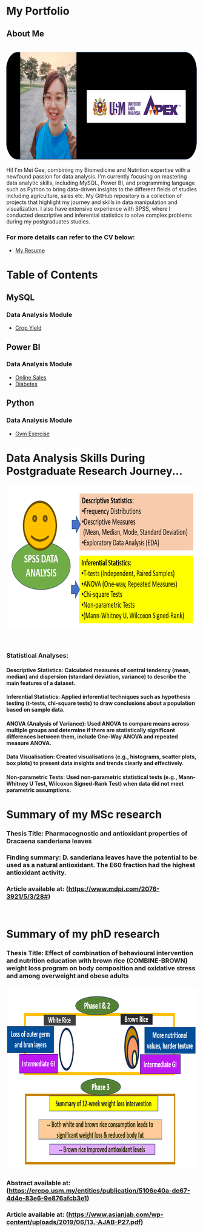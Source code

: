 # My Portfolio
## About Me

&nbsp;&nbsp;&nbsp;&nbsp;&nbsp;&nbsp;&nbsp;&nbsp;&nbsp;&nbsp;&nbsp;&nbsp;&nbsp;&nbsp;&nbsp;&nbsp;&nbsp;&nbsp;&nbsp;&nbsp;&nbsp;&nbsp;&nbsp;&nbsp;&nbsp;&nbsp;&nbsp;&nbsp;&nbsp;&nbsp;&nbsp;
<img src="https://github.com/meigeeong/My-Portfolio/blob/main/img/MeiGeeimg.PNG" width="705" height="287">

Hi! I'm Mei Gee, combining my Biomedicine and Nutrition expertise with a newfound passion for data analysis. I'm currently focusing on mastering data analytic skills, including MySQL, Power BI, and programming language such as Python to bring data-driven insights to the different fields of studies including agriculture, sales etc. My GitHub repository is a collection of projects that highlight my journey and skills in data manipulation and visualization. I also have extensive experience with SPSS, where I conducted descriptive and inferential statistics to solve complex problems during my postgraduates studies.

### For more details can refer to the CV below:<br>
- [My Resume](https://github.com/meigeeong/My-Portfolio/blob/main/ONG%20MEI%20GEE%20RESUME2.pdf)

# Table of Contents

## MySQL
### Data Analysis Module
- [Crop Yield](https://github.com/meigeeong/Crop-Yield-mysql)

## Power BI
### Data Analysis Module
- [Online Sales](https://github.com/meigeeong/OnlineSales_Dashboard/blob/main/README.md)
- [Diabetes](https://github.com/meigeeong/diabetesfile1)

## Python
### Data Analysis Module
- [Gym Exercise](https://github.com/meigeeong/Gym_Exercise_Analysis/blob/main/README.md)

# Data Analysis Skills During Postgraduate Research Journey...
### <img src= "https://github.com/meigeeong/My-Portfolio/blob/main/img/SPSS.PNG" width="753" height="376">
&nbsp;&nbsp;&nbsp;&nbsp;&nbsp;&nbsp;&nbsp;&nbsp;&nbsp;&nbsp;&nbsp;&nbsp;&nbsp;&nbsp;&nbsp;&nbsp;&nbsp;&nbsp;&nbsp;&nbsp;&nbsp;&nbsp;&nbsp;&nbsp;&nbsp;&nbsp;&nbsp;&nbsp;&nbsp;&nbsp;&nbsp;
### Statistical Analyses: 
#### Descriptive Statistics: Calculated measures of central tendency (mean, median) and dispersion (standard deviation, variance) to describe the main features of a dataset.
#### Inferential Statistics: Applied inferential techniques such as hypothesis testing (t-tests, chi-square tests) to draw conclusions about a population based on sample data.
#### ANOVA (Analysis of Variance): Used ANOVA to compare means across multiple groups and determine if there are statistically significant differences between them, include One-Way ANOVA and repeated measure ANOVA.
#### Data Visualisation: Created visualisations (e.g., histograms, scatter plots, box plots) to present data insights and trends clearly and effectively.
#### Non-parametric Tests: Used non-parametric statistical tests (e.g., Mann-Whitney U Test, Wilcoxon Signed-Rank Test) when data did not meet parametric assumptions.

# Summary of my MSc research
### Thesis Title: Pharmacognostic and antioxidant properties of Dracaena sanderiana leaves
### Finding summary: D. sanderiana leaves have the potential to be used as a natural antioxidant. The E60 fraction had the highest antioxidant activity.
### Article available at: (https://www.mdpi.com/2076-3921/5/3/28#)
&nbsp;&nbsp;&nbsp;&nbsp;&nbsp;&nbsp;&nbsp;&nbsp;&nbsp;&nbsp;&nbsp;&nbsp;&nbsp;&nbsp;&nbsp;&nbsp;&nbsp;&nbsp;&nbsp;&nbsp;&nbsp;&nbsp;&nbsp;&nbsp;&nbsp;&nbsp;&nbsp;&nbsp;&nbsp;&nbsp;&nbsp;

# Summary of my phD research
### Thesis Title: Effect of combination of behavioural intervention and nutrition education with brown rice (COMBINE-BROWN) weight loss program on body composition and oxidative stress and among overweight and obese adults
### <img src="https://github.com/meigeeong/My-Portfolio/blob/main/img/Summary%20phases.PNG" width="879" height="476">
 


### Abstract available at:(https://erepo.usm.my/entities/publication/5106e40a-de67-4d4e-83e6-9e876afcb3e1)
### Article available at: (https://www.asianjab.com/wp-content/uploads/2019/06/13.-AJAB-P27.pdf)
&nbsp;&nbsp;&nbsp;&nbsp;&nbsp;&nbsp;&nbsp;&nbsp;&nbsp;&nbsp;&nbsp;&nbsp;&nbsp;&nbsp;&nbsp;&nbsp;&nbsp;&nbsp;&nbsp;&nbsp;&nbsp;&nbsp;&nbsp;&nbsp;&nbsp;&nbsp;&nbsp;&nbsp;&nbsp;&nbsp;&nbsp;

